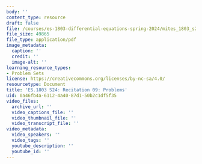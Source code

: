 ```yaml
---
body: ''
content_type: resource
draft: false
file: /courses/es-1803-differential-equations-spring-2024/mites_1803_s24_probsect-week9.pdf
file_size: 49865
file_type: application/pdf
image_metadata:
  caption: ''
  credit: ''
  image-alt: ''
learning_resource_types:
- Problem Sets
license: https://creativecommons.org/licenses/by-nc-sa/4.0/
resourcetype: Document
title: 'ES.1803 S24: Recitation 09: Problems'
uid: 0a46fb4a-6112-4a40-87d1-50b2c1df5f35
video_files:
  archive_url: ''
  video_captions_file: ''
  video_thumbnail_file: ''
  video_transcript_file: ''
video_metadata:
  video_speakers: ''
  video_tags: ''
  youtube_description: ''
  youtube_id: ''
---
```

